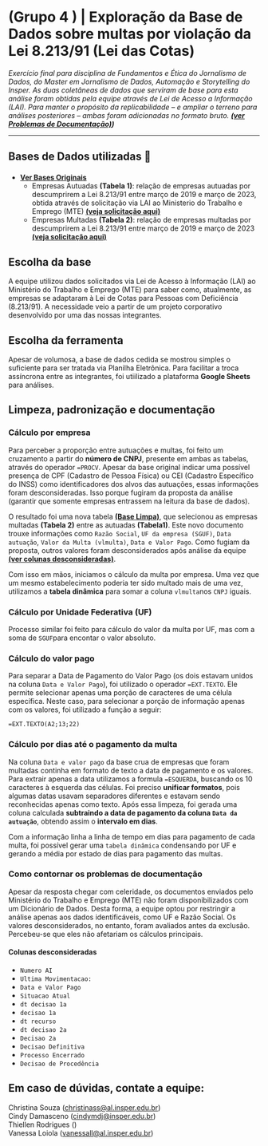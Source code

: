 # (Grupo 4 ) | Exploração da Base de Dados sobre multas por violação da Lei 8.213/91 (Lei das Cotas)
*Exercício final para disciplina de Fundamentos e Ética do Jornalismo de Dados, do Master em Jornalismo de Dados, Automação e Storytelling do Insper. As duas coletâneas de dados que serviram de base para esta análise foram obtidas pela equipe através de Lei de Acesso a Informação (LAI). Para manter o propósito da replicabilidade – e ampliar o terreno para análises posteriores – ambas foram adicionadas no formato bruto. **[(ver Problemas de Documentação)](https://github.com/cindydamasceno/rionemnem/tree/main#como-contornar-os-problemas-de-documenta%C3%A7%C3%A3o))***

<hr>

## **Bases de Dados utilizadas** 📝 <p>
+ [**Ver Bases Originais**](https://github.com/cindydamasceno/rionemnem/tree/main/Bases%20originais%20sem%20tratamento)
  +  Empresas Autuadas **(Tabela 1)**: relação de empresas autuadas por descumprirem a Lei 8.213/91 entre março de 2019 e março de 2023, obtida através de solicitação via LAI ao Ministerio do Trabalho e Emprego (MTE) [**(veja solicitação aqui)**](https://github.com/cindydamasceno/rionemnem/blob/main/DetalhesManifestacaoLai.pdf)  
  +  Empresas Multadas **(Tabela 2)**: relação de empresas multadas por descumprirem a Lei 8.213/91 entre março de 2019 e março de 2023 [**(veja solicitação aqui)**](https://github.com/cindydamasceno/rionemnem/blob/main/DetalhesManifestacaoLai.pdf)

## Escolha da base
A equipe utilizou dados solicitados via Lei de Acesso à Informação (LAI) ao Ministério do Trabalho e Emprego (MTE) para saber como, atualmente, as empresas se adaptaram à Lei de Cotas para Pessoas com Deficiência (8.213/91). A necessidade veio a partir de um projeto corporativo desenvolvido por uma das nossas integrantes. 

## Escolha da ferramenta
Apesar de volumosa, a base de dados cedida se mostrou simples o suficiente para ser tratada via Planilha Eletrônica. Para facilitar a troca assíncrona entre as integrantes, foi utiilizado a plataforma **Google Sheets** para análises. 

## Limpeza, padronização e documentação

### Cálculo por empresa
Para perceber a proporção entre autuações e multas, foi feito um cruzamento a partir do **número de CNPJ**, presente em ambas as tabelas, através do operador ``=PROCV``. Apesar da base original indicar uma possível presença de CPF (Cadastro de Pessoa Física) ou CEI (Cadastro Específico do INSS) como identificadores dos alvos das autuações, essas informações foram desconsideradas. Isso porque fugiram da proposta da análise (garantir que somente empresas entrassem na leitura da base de dados).  

O resultado foi uma nova tabela **[(Base Limpa)](https://github.com/cindydamasceno/rionemnem/blob/main/base_limpa_pcd.xlsx)**, que selecionou as empresas multadas **(Tabela 2)** entre as autuadas **(Tabela1)**. Este novo documento trouxe informações como ``Razão Social``, ``UF da empresa (SGUF)``, ``Data autuação``,	``Valor da Multa (vlmulta)``,	``Data e Valor Pago``. Como fugiam da proposta, outros valores foram desconsiderados após análise da equipe [**(ver colunas desconsideradas)**](https://github.com/cindydamasceno/rionemnem#colunas-desconsideradas). 

Com isso em mãos, iniciamos o cálculo da multa por empresa. Uma vez que um mesmo estabelecimento poderia ter sido multado mais de uma vez, utilizamos a **tabela dinâmica** para somar a coluna ``vlmulta``nos ``CNPJ`` iguais.  

### Cálculo por Unidade Federativa (UF)
Processo similar foi feito para cálculo do valor da multa por UF, mas com a soma de ``SGUF``para encontar o valor absoluto.  

### Cálculo do valor pago
Para separar a Data de Pagamento do Valor Pago (os dois estavam unidos na coluna ``Data e Valor Pago``), foi utilizado o operador ``=EXT.TEXTO``. Ele permite selecionar apenas uma porção de caracteres de uma célula específica. Neste caso, para selecionar a porção de informação apenas com os valores, foi utilizado a função a seguir: 

```
=EXT.TEXTO(A2;13;22)
```

### Cálculo por dias até o pagamento da multa
Na coluna ``Data e valor pago`` da base crua de empresas que foram multadas continha em formato de texto a data de pagamento e os valores. Para extrair apenas a data utilizamos a formula ``=ESQUERDA``, buscando os 10 caracteres à esquerda das células. Foi preciso **unificar formatos**, pois algumas datas usavam separadores diferentes e estavam sendo reconhecidas apenas como texto. Após essa limpeza, foi gerada uma coluna calculada **subtraindo a data de pagamento da coluna ``Data da autuação``**, obtendo assim o **intervalo em dias**. 

Com a informação linha a linha de tempo em dias para pagamento de cada multa, foi possível gerar uma ``tabela dinâmica`` condensando por UF e gerando a média por estado de dias para pagamento das multas.

### Como contornar os problemas de documentação
Apesar da resposta chegar com celeridade, os documentos enviados pelo Ministério do Trabalho e Emprego (MTE) não foram disponibilizados com um Dicionário de Dados. Desta forma, a equipe optou por restringir a análise apenas aos dados identificáveis, como UF e Razão Social. Os valores desconsiderados, no entanto, foram avaliados antes da exclusão. Percebeu-se que eles não afetariam os cálculos principais. 

#### Colunas desconsideradas

+ ``Numero AI``
+ ``Ultima Movimentacao:`` 
+ ``Data e Valor Pago``
+ ``Situacao Atual``
+ ``dt decisao 1a``
+ ``decisao 1a`` 
+ ``dt recurso``
+ ``dt decisao 2a`` 
+ ``Decisao 2a`` 
+ ``Decisao Definitiva``
+ ``Processo Encerrado``
+ ``Decisao de Procedência``

## **Em caso de dúvidas, contate a equipe:**   
Christina Souza (christinass@al.insper.edu.br)  
Cindy Damasceno (cindymdj@insper.edu.br)  
Thiellen Rodrigues ()  
Vanessa Loiola (vanessall@al.insper.edu.br)
